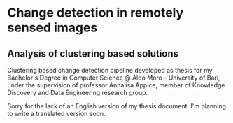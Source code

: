 # Change detection in remotely sensed images
## Analysis of clustering based solutions
Clustering based change detection pipeline developed as thesis for my Bachelor's Degree in Computer Science @ Aldo Moro - University of Bari, under the supervision of professor Annalisa Appice, member of Knowledge Discovery and Data Engineering research group.

Sorry for the lack of an English version of my thesis document. I'm planning to write a translated version soon.

